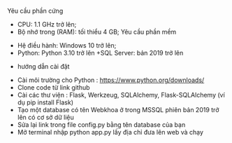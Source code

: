 Yêu cầu phần cứng 
-  CPU: 1.1 GHz trở lên; 
-  Bộ nhớ trong (RAM):  tối thiểu 4 GB; 
 Yêu cầu phần mềm 
+ Hệ điều hành: Windows 10 trở lên; 
+ Python: Python 3.10 trở lên 
+SQL Server: bản 2019 trở lên  
- hướng dẫn cài đặt
+ Cài môi trường cho Python : https://www.python.org/downloads/ 
+ Clone code từ link github
+ Cài các thư viện : Flask, Werkzeug, SQLAlchemy, Flask-SQLAlchemy (ví dụ pip install Flask)
+ Tạo một database có tên Webkhoa ở trong MSSQL phiên bản 2019 trở lên có cơ sở dữ liệu
+ Sửa lại link trong file config.py bằng tên database của bạn
+ Mở terminal nhập python app.py lấy địa chỉ đưa lên web và chạy
